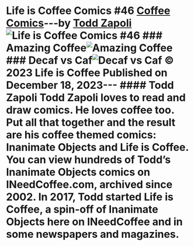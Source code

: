 # Life is Coffee Comics #46 [Coffee Comics](https://ineedcoffee.com/section/coffee-comics/)---by [Todd Zapoli](https://ineedcoffee.com/by/todd-zapoli/)![Life is Coffee Comics #46](https://ineedcoffee.com/images/posts/life-is-coffee-comics-46/life-is-coffee-640x400-new.jpg) ### Amazing Coffee![Amazing Coffee](https://ineedcoffee.com/assets/coffee-coffee-amazing-616x650.BjlEhw8Q_ZwmWhR.webp) ### Decaf vs Caf![Decaf vs Caf](https://ineedcoffee.com/assets/coffee-comic-decaf-616x650.Dbk8shJN_2aV3Uu.webp) © 2023 Life is Coffee Published on December 18, 2023--- #### Todd Zapoli Todd Zapoli loves to read and draw comics. He loves coffee too. Put all that together and the result are his coffee themed comics: Inanimate Objects and Life is Coffee. You can view hundreds of Todd’s Inanimate Objects comics on INeedCoffee.com, archived since 2002. In 2017, Todd started Life is Coffee, a spin-off of Inanimate Objects here on INeedCoffee and in some newspapers and magazines.